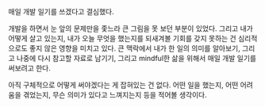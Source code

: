 매일 개발 일기를 쓰겠다고 결심했다.



개발을 하면서 눈 앞의 문제만을 좇느라 큰 그림을 못 보던 부분이 있었다. 그리고 내가 어떻게 살고 있는지, 내가 오늘 무엇을 했는지를 되새겨볼 기회를 갖지 못하는 건 심리적으로도 좋지 않은 영향을 미치고 있다. 큰 맥락에서 내가 한 일의 의미를 알아보기, 그리고 나중에 다시 참고할 자료로 남기기, 그리고 mindful한 삶을 위해서 매일 개발 일기를 써보려고 한다.



아직 구체적으로 어떻게 써야겠다는 게 잡혀있는 건 없다. 어떤 일을 했는지, 어떤 어려움을 겪었는지, 무슨 의미가 있다고 느껴지는지 등을 적어볼 생각이다.